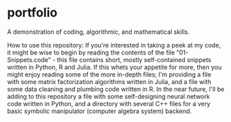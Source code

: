 # portfolio
A demonstration of coding, algorithmic, and mathematical skills.

How to use this repository:
  If you're interested in taking a peek at my code, it might be wise
to begin by reading the contents of the file "01-Snippets.code" - this
file contains short, mostly self-contained snippets written in Python,
R and Julia.  If this whets your appetite for more, then you might
enjoy reading some of the more in-depth files; I'm providing a file
with some matrix factorization algorithms written in Julia, and
a file with some data cleaning and plumbing code written in R. In the
near future, I'll be adding to this repository a file with some 
self-designing neural network code written in Python, and
a directory with several C++ files for a very basic symbolic manipulator
(computer algebra system) backend.
